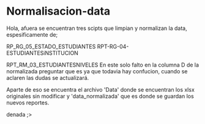 # Normalisacion-data

Hola, afuera se encuentran tres scipts que limpian y normalizan la data, espesificamente de;

RP_RG_05_ESTADO_ESTUDIANTES
RPT-RG-04-ESTUDIANTESiNSTITUCION

RPT_RM_03_ESTUDIANTESNIVELES
En este solo falto en la columna D de la normalizada preguntar que es ya que todavia hay confucion, cuando se aclaren las dudas se actualizará.

Aparte de eso se encuentra el archivo 'Data' donde se encuentran los xlsx originales sin modificar y 'data_normalizada' que es donde se guardan los nuevos reportes.

denada ;>

